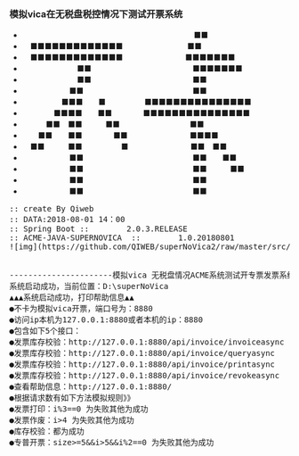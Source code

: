 ### 模拟vica在无税盘税控情况下测试开票系统
* 　　　　　　　　　　　　　　　　　　　　　　■■　　　　　　　　
* 　■■■■■■■■■■■■■　　　   　　　　　■■　　　　　　　　
* 　■■■■■■■■■■■■■　　　　　　　　■■■■■■■　　　
* 　　　　　　　■■　　　　　　　　　　　　　■■■■■■■　　　
* 　　　　　　　■■　　　　　　　　　　　　　■■　　　　　　　　
* 　　　　　　■■　　　　　　　　　　　　　　■■　　　　　　　　
* 　　　　　■■■　　■　　　　　■■■■■■■■■■■■■■■　
* 　　　　■■■■　　■■　　　　■■■■■■■■■■■■■■■　
* 　　　■■　■■　　　■■　　　　　　　　　■■　　　　　　　　
* 　　■■　　■■　　　　■■　　　　　　　　■■■■　　　　　　
* 　■■　　　■■　　　　　■　　　　　　　　■■　■■　　　　　
* 　　　　　　■■　　　　　　　　　　　　　　■■　　■■　　　　
* 　　　　　　■■　　　　　　　　　　　　　　■■　　　■■　　　
* 　　　　　　■■　　　　　　　　　　　　　　■■　　　　　　　　
* 　　　　　　■■　　　　　　　　　　　　　　■■　　　　　　　　
　　　　　　　　　　　　　　　　　　　　　　　　　　　　　　　　

 <pre>
:: create By Qiweb
:: DATA:2018-08-01 14：00
:: Spring Boot ::        2.0.3.RELEASE
:: ACME-JAVA-SUPERNOVICA  ::        1.0.20180801
![img](https://github.com/QIWEB/superNoVica2/raw/master/src/main/resources/static/img/welcome2.gif) 


----------------------模拟vica 无税盘情况ACME系统测试开专票发票系统-------------------------------
系统启动成功，当前位置：D:\superNoVica
▲▲▲系统启动成功，打印帮助信息▲▲
●不卡为模拟vica开票，端口号为：8880
●访问ip本机为127.0.0.1:8880或者本机的ip：8880
●包含如下5个接口：
●发票库存校验：http://127.0.0.1:8880/api/invoice/invoiceasync
●发票库存校验：http://127.0.0.1:8880/api/invoice/queryasync
●发票库存校验：http://127.0.0.1:8880/api/invoice/printasync
●发票库存校验：http://127.0.0.1:8880/api/invoice/revokeasync
●查看帮助信息：http://127.0.0.1:8880/
●根据请求数有如下方法模拟规则》》
●发票打印：i%3==0 为失败其他为成功 
●发票作废：i>4 为失败其他为成功 
●库存校验：都为成功
●专普开票：size>=5&&i>5&&i%2==0 为失败其他为成功
 </pre>